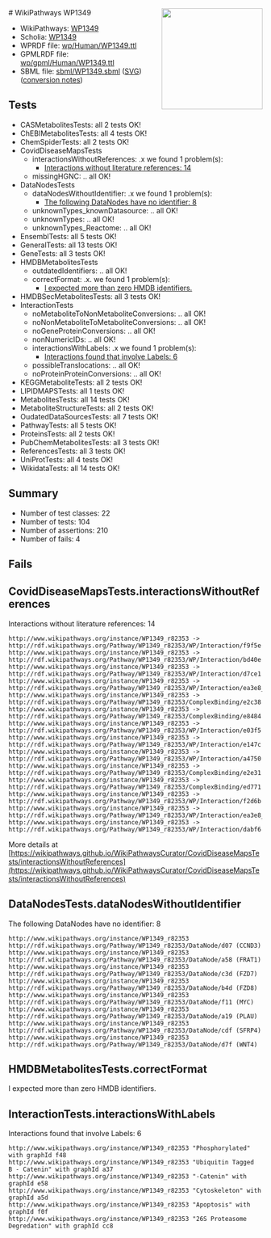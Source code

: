 <img style="float: right; width: 200px" src="../logo.png" />
# WikiPathways WP1349

* WikiPathways: [WP1349](https://identifiers.org/wikipathways:WP1349)
* Scholia: [WP1349](https://scholia.toolforge.org/wikipathways/WP1349)
* WPRDF file: [wp/Human/WP1349.ttl](../wp/Human/WP1349.ttl)
* GPMLRDF file: [wp/gpml/Human/WP1349.ttl](../wp/gpml/Human/WP1349.ttl)
* SBML file: [sbml/WP1349.sbml](../sbml/WP1349.sbml) ([SVG](../sbml/WP1349.svg)) ([conversion notes](../sbml/WP1349.txt))

## Tests
* CASMetabolitesTests: all 2 tests OK!
* ChEBIMetabolitesTests: all 4 tests OK!
* ChemSpiderTests: all 2 tests OK!
* CovidDiseaseMapsTests
    * interactionsWithoutReferences: .x we found 1 problem(s):
        * [Interactions without literature references: 14](#9701cce5)
    * missingHGNC: .. all OK!
* DataNodesTests
    * dataNodesWithoutIdentifier: .x we found 1 problem(s):
        * [The following DataNodes have no identifier: 8](#d2d32fa7)
    * unknownTypes_knownDatasource: .. all OK!
    * unknownTypes: .. all OK!
    * unknownTypes_Reactome: .. all OK!
* EnsemblTests: all 5 tests OK!
* GeneralTests: all 13 tests OK!
* GeneTests: all 3 tests OK!
* HMDBMetabolitesTests
    * outdatedIdentifiers: .. all OK!
    * correctFormat: .x. we found 1 problem(s):
        * [I expected more than zero HMDB identifiers.](#ad154c1e)
* HMDBSecMetabolitesTests: all 3 tests OK!
* InteractionTests
    * noMetaboliteToNonMetaboliteConversions: .. all OK!
    * noNonMetaboliteToMetaboliteConversions: .. all OK!
    * noGeneProteinConversions: .. all OK!
    * nonNumericIDs: .. all OK!
    * interactionsWithLabels: .x we found 1 problem(s):
        * [Interactions found that involve Labels: 6](#630d267d)
    * possibleTranslocations: .. all OK!
    * noProteinProteinConversions: .. all OK!
* KEGGMetaboliteTests: all 2 tests OK!
* LIPIDMAPSTests: all 1 tests OK!
* MetabolitesTests: all 14 tests OK!
* MetaboliteStructureTests: all 2 tests OK!
* OudatedDataSourcesTests: all 7 tests OK!
* PathwayTests: all 5 tests OK!
* ProteinsTests: all 2 tests OK!
* PubChemMetabolitesTests: all 3 tests OK!
* ReferencesTests: all 3 tests OK!
* UniProtTests: all 4 tests OK!
* WikidataTests: all 14 tests OK!


## Summary

* Number of test classes: 22
* Number of tests: 104
* Number of assertions: 210
* Number of fails: 4

## Fails

<a name="9701cce5" />

## CovidDiseaseMapsTests.interactionsWithoutReferences

Interactions without literature references: 14
```
http://www.wikipathways.org/instance/WP1349_r82353 -> http://rdf.wikipathways.org/Pathway/WP1349_r82353/WP/Interaction/f9f5e
http://www.wikipathways.org/instance/WP1349_r82353 -> http://rdf.wikipathways.org/Pathway/WP1349_r82353/WP/Interaction/bd40e
http://www.wikipathways.org/instance/WP1349_r82353 -> http://rdf.wikipathways.org/Pathway/WP1349_r82353/WP/Interaction/d7ce1
http://www.wikipathways.org/instance/WP1349_r82353 -> http://rdf.wikipathways.org/Pathway/WP1349_r82353/WP/Interaction/ea3e8_2
http://www.wikipathways.org/instance/WP1349_r82353 -> http://rdf.wikipathways.org/Pathway/WP1349_r82353/ComplexBinding/e2c38
http://www.wikipathways.org/instance/WP1349_r82353 -> http://rdf.wikipathways.org/Pathway/WP1349_r82353/ComplexBinding/e8484
http://www.wikipathways.org/instance/WP1349_r82353 -> http://rdf.wikipathways.org/Pathway/WP1349_r82353/WP/Interaction/e03f5
http://www.wikipathways.org/instance/WP1349_r82353 -> http://rdf.wikipathways.org/Pathway/WP1349_r82353/WP/Interaction/e147c
http://www.wikipathways.org/instance/WP1349_r82353 -> http://rdf.wikipathways.org/Pathway/WP1349_r82353/WP/Interaction/a4750
http://www.wikipathways.org/instance/WP1349_r82353 -> http://rdf.wikipathways.org/Pathway/WP1349_r82353/ComplexBinding/e2e31
http://www.wikipathways.org/instance/WP1349_r82353 -> http://rdf.wikipathways.org/Pathway/WP1349_r82353/ComplexBinding/ed771
http://www.wikipathways.org/instance/WP1349_r82353 -> http://rdf.wikipathways.org/Pathway/WP1349_r82353/WP/Interaction/f2d6b
http://www.wikipathways.org/instance/WP1349_r82353 -> http://rdf.wikipathways.org/Pathway/WP1349_r82353/WP/Interaction/ea3e8_1
http://www.wikipathways.org/instance/WP1349_r82353 -> http://rdf.wikipathways.org/Pathway/WP1349_r82353/WP/Interaction/dabf6
```

More details at [https://wikipathways.github.io/WikiPathwaysCurator/CovidDiseaseMapsTests/interactionsWithoutReferences](https://wikipathways.github.io/WikiPathwaysCurator/CovidDiseaseMapsTests/interactionsWithoutReferences)

<a name="d2d32fa7" />

## DataNodesTests.dataNodesWithoutIdentifier

The following DataNodes have no identifier: 8
```
http://www.wikipathways.org/instance/WP1349_r82353 http://rdf.wikipathways.org/Pathway/WP1349_r82353/DataNode/d07 (CCND3)
http://www.wikipathways.org/instance/WP1349_r82353 http://rdf.wikipathways.org/Pathway/WP1349_r82353/DataNode/a58 (FRAT1)
http://www.wikipathways.org/instance/WP1349_r82353 http://rdf.wikipathways.org/Pathway/WP1349_r82353/DataNode/c3d (FZD7)
http://www.wikipathways.org/instance/WP1349_r82353 http://rdf.wikipathways.org/Pathway/WP1349_r82353/DataNode/b4d (FZD8)
http://www.wikipathways.org/instance/WP1349_r82353 http://rdf.wikipathways.org/Pathway/WP1349_r82353/DataNode/f11 (MYC)
http://www.wikipathways.org/instance/WP1349_r82353 http://rdf.wikipathways.org/Pathway/WP1349_r82353/DataNode/a19 (PLAU)
http://www.wikipathways.org/instance/WP1349_r82353 http://rdf.wikipathways.org/Pathway/WP1349_r82353/DataNode/cdf (SFRP4)
http://www.wikipathways.org/instance/WP1349_r82353 http://rdf.wikipathways.org/Pathway/WP1349_r82353/DataNode/d7f (WNT4)
```

<a name="ad154c1e" />

## HMDBMetabolitesTests.correctFormat

I expected more than zero HMDB identifiers.
<a name="630d267d" />

## InteractionTests.interactionsWithLabels

Interactions found that involve Labels: 6
```
http://www.wikipathways.org/instance/WP1349_r82353 "Phosphorylated" with graphId f48
http://www.wikipathways.org/instance/WP1349_r82353 "Ubiquitin Tagged
B - Catenin" with graphId a37
http://www.wikipathways.org/instance/WP1349_r82353 "-Catenin" with graphId e58
http://www.wikipathways.org/instance/WP1349_r82353 "Cytoskeleton" with graphId a5d
http://www.wikipathways.org/instance/WP1349_r82353 "Apoptosis" with graphId f0f
http://www.wikipathways.org/instance/WP1349_r82353 "26S Proteasome Degredation" with graphId cc8
```

